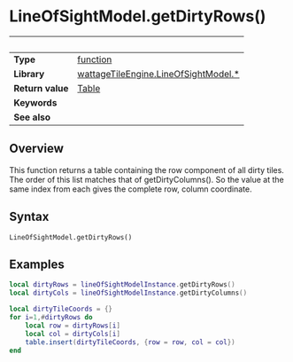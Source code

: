 # LineOfSightModel.getDirtyRows()

|                      | &nbsp;
| -------------------- | ---------------------------------------------------------------
| __Type__             | [function](http://docs.coronalabs.com/api/type/Function.html)
| __Library__          | [wattageTileEngine.LineOfSightModel.*](type_lineOfSight.markdown)
| __Return value__     | [Table](http://docs.coronalabs.com/api/type/Table.html)
| __Keywords__         |
| __See also__         |


## Overview

This function returns a table containing the row component of all
dirty tiles.  The order of this list matches that of
getDirtyColumns().  So the value at the same index from each
gives the complete row, column coordinate.


## Syntax

	LineOfSightModel.getDirtyRows()


## Examples

``````lua
local dirtyRows = lineOfSightModelInstance.getDirtyRows()
local dirtyCols = lineOfSightModelInstance.getDirtyColumns()

local dirtyTileCoords = {}
for i=1,#dirtyRows do
    local row = dirtyRows[i]
    local col = dirtyCols[i]
    table.insert(dirtyTileCoords, {row = row, col = col})
end
``````
